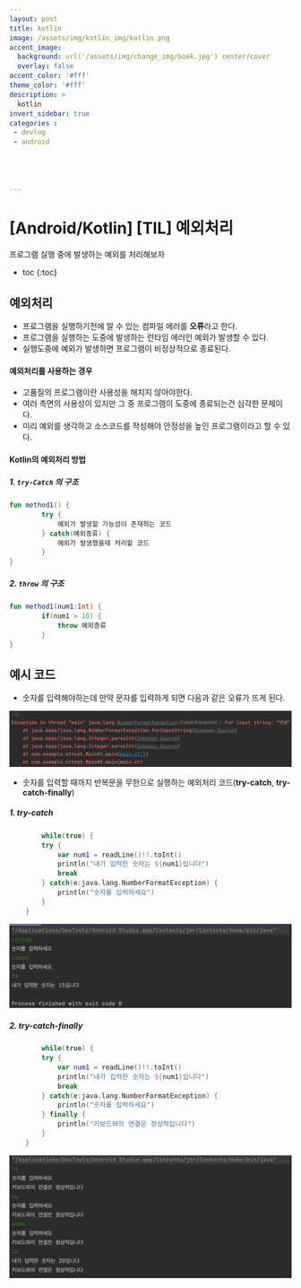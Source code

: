 ```yaml
---
layout: post
title: kotlin
image: /assets/img/kotlin_img/kotlin.png
accent_image: 
  background: url('/assets/img/change_img/book.jpg') center/cover
  overlay: false
accent_color: '#fff'
theme_color: '#fff'
description: >
  kotlin
invert_sidebar: true
categories :
 - devlog	
 - android




---
```


# [Android/Kotlin] [TIL] 예외처리

프로그램 실행 중에 발생하는 예외를 처리해보자

* toc
{:toc}




## 예외처리

- 프로그램을 실행하기전에 알 수 있는 컴파일 에러를 **오류**라고 한다.
- 프로그램을 실행하는 도중에 발생하는 런타임 에러인 예외가 발생할 수 있다.
- 실행도중에 예외가 발생하면 프로그램이 비정상적으로 종료된다.

#### 예외처리를 사용하는 경우

- 고품질의 프로그램이란 사용성을 해치지 않아야한다.
- 여러 측면의 사용성이 있지만 그 중 프로그램이 도중에 종료되는건 심각한 문제이다.
- 미리 예외를 생각하고 소스코드를 작성해야 안정성을 높인 프로그램이라고 할 수 있다.

#### Kotlin의 예외처리 방법

##### 1. `try-Catch` 의 구조

```kotlin
fun method1() {
		try {
			예외가 발생할 가능성이 존재하는 코드
		} catch(예외종류) {
			예외가 발생했을때 처리할 코드
		}
}
```

##### 2. `throw` 의 구조

```kotlin
fun method1(num1:Int) {
		if(num1 > 10) {
			throw 예외종류
		}
}
```



## 예시 코드

- 숫자를 입력해야하는데 만약 문자를 입력하게 되면 다음과 같은 오류가 뜨게 된다.

![image-20230724201004437](../../../assets/img/blog/image-20230724201004437.png)

- 숫자를 입력할 때까지 반복문을 무한으로 실행하는 예외처리 코드(**try-catch**, **try-catch-finally**)

##### 1. try-catch

```kotlin
		while(true) {
        try {
            var num1 = readLine()!!.toInt()
            println("내가 입력한 숫자는 ${num1}입니다")
            break
        } catch(e:java.lang.NumberFormatException) {
            println("숫자를 입력하세요")
        }
    }
```

![image-20230724201653610](../../../assets/img/blog/image-20230724201653610.png)

##### 2. try-catch-finally

```kotlin
		while(true) {
        try {
            var num1 = readLine()!!.toInt()
            println("내가 입력한 숫자는 ${num1}입니다")
            break
        } catch(e:java.lang.NumberFormatException) {
            println("숫자를 입력하세요")
        } finally {
            println("키보드와의 연결은 정상적입니다")
        }
    }
```

![image-20230724201730442](../../../assets/img/blog/image-20230724201730442.png)